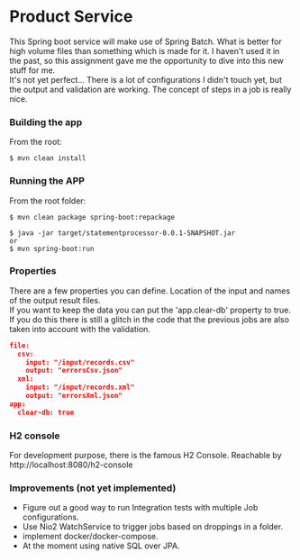 # Product Service
This Spring boot service will make use of Spring Batch. What is better for high volume files than something which is made for it. I haven't used it in the past, so this assignment gave me the opportunity to dive into this new stuff for me.  
It's not yet perfect... There is a lot of configurations I didn't touch yet, but the output and validation are working. 
The concept of steps in a job is really nice.

### Building the app
From the root:  
```
$ mvn clean install
```  

### Running the APP
From the root folder:  
```
$ mvn clean package spring-boot:repackage
 
$ java -jar target/statementprocessor-0.0.1-SNAPSHOT.jar  
or  
$ mvn spring-boot:run
```
### Properties
There are a few properties you can define. Location of the input and names of the output result files.  
If you want to keep the data you can put the 'app.clear-db' property to true. If you do this there is still a glitch in  the code that the previous jobs are also taken into account with the validation. 

```json
file:
  csv:
    input: "/input/records.csv"
    output: "errorsCsv.json"
  xml:
    input: "/input/records.xml"
    output: "errorsXml.json"
app:
  clear-db: true
```

### H2 console
For development purpose, there is the famous H2 Console. Reachable by http://localhost:8080/h2-console

### Improvements (not yet implemented)
- Figure out a good way to run Integration tests with multiple Job configurations.
- Use Nio2 WatchService to trigger jobs based on droppings in a folder.
- implement docker/docker-compose.
- At the moment using native SQL over JPA.

